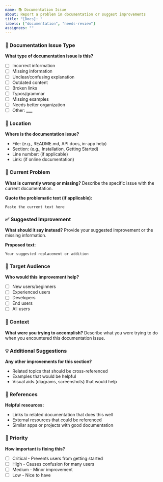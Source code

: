 ```yaml
---
name: 📚 Documentation Issue
about: Report a problem in documentation or suggest improvements
title: "[Docs]: "
labels: ["documentation", "needs-review"]
assignees: ""
---
```


### 📖 Documentation Issue Type

**What type of documentation issue is this?**

- [ ] Incorrect information
- [ ] Missing information
- [ ] Unclear/confusing explanation
- [ ] Outdated content
- [ ] Broken links
- [ ] Typos/grammar
- [ ] Missing examples
- [ ] Needs better organization
- [ ] Other: ****\_\_\_****

### 📍 Location

**Where is the documentation issue?**

- File: (e.g., README.md, API docs, in-app help)
- Section: (e.g., Installation, Getting Started)
- Line number: (if applicable)
- Link: (if online documentation)

### 🚫 Current Problem

**What is currently wrong or missing?**
Describe the specific issue with the current documentation.

**Quote the problematic text (if applicable):**

```
Paste the current text here
```

### ✅ Suggested Improvement

**What should it say instead?**
Provide your suggested improvement or the missing information.

**Proposed text:**

```
Your suggested replacement or addition
```

### 👥 Target Audience

**Who would this improvement help?**

- [ ] New users/beginners
- [ ] Experienced users
- [ ] Developers
- [ ] End users
- [ ] All users

### 📱 Context

**What were you trying to accomplish?**
Describe what you were trying to do when you encountered this documentation issue.

### 💡 Additional Suggestions

**Any other improvements for this section?**

- Related topics that should be cross-referenced
- Examples that would be helpful
- Visual aids (diagrams, screenshots) that would help

### 🔗 References

**Helpful resources:**

- Links to related documentation that does this well
- External resources that could be referenced
- Similar apps or projects with good documentation

### 🎯 Priority

**How important is fixing this?**

- [ ] Critical - Prevents users from getting started
- [ ] High - Causes confusion for many users
- [ ] Medium - Minor improvement
- [ ] Low - Nice to have
